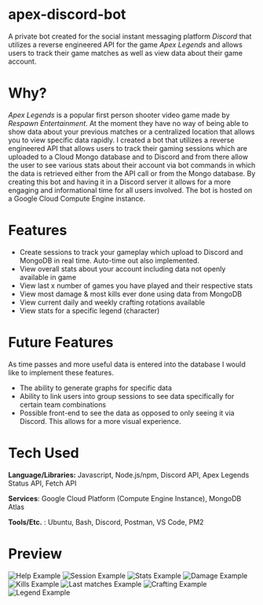 # apex-discord-bot
A private bot created for the social instant messaging platform *Discord* that utilizes a reverse engineered API for the game *Apex Legends* and allows users to track their game matches as well as view data about their game account. 

# Why?
*Apex Legends* is a popular first person shooter video game made by *Respawn Entertainment*. At the moment they have no way of being able to show data about your previous matches or a centralized location that allows you to view specific data rapidly. I created a bot that utilizes a reverse engineered API that allows users to track their gaming sessions which are uploaded to a Cloud Mongo database and to Discord and from there allow the user to see various stats about their account via bot commands in which the data is retrieved either from the API call or from the Mongo database. By creating this bot and having it in a Discord server it allows for a more engaging and informational time for all users involved. The bot is hosted on a Google Cloud Compute Engine instance.

# Features
<ul>
  <li> Create sessions to track your gameplay which upload to Discord and MongoDB in real time. Auto-time out also implemented.
  <li> View overall stats about your account including data not openly available in game
  <li> View last x number of games you have played and their respective stats
  <li> View most damage & most kills ever done using data from MongoDB
  <li> View current daily and weekly crafting rotations available
  <li> View stats for a specific legend (character)
</ul>

# Future Features
As time passes and more useful data is entered into the database I would like to implement these features.
<ul>
  <li> The ability to generate graphs for specific data
  <li> Ability to link users into group sessions to see data specifically for certain team combinations
  <li> Possible front-end to see the data as opposed to only seeing it via Discord. This allows for a more visual experience. 
</ul>

# Tech Used

**Language/Libraries:** Javascript, Node.js/npm, Discord API, Apex Legends Status API, Fetch API

**Services**: Google Cloud Platform (Compute Engine Instance), MongoDB Atlas

**Tools/Etc.** : Ubuntu, Bash, Discord, Postman, VS Code, PM2

# Preview

![Help Example](https://github.com/jcvargas1/apex-discord-bot/blob/main/src/images/%24help_example.PNG)
![Session Example](https://github.com/jcvargas1/apex-discord-bot/blob/main/src/images/session_example.PNG)
![Stats Example](https://github.com/jcvargas1/apex-discord-bot/blob/main/src/images/%24stats_example.PNG)
![Damage Example](https://github.com/jcvargas1/apex-discord-bot/blob/main/src/images/%24damage_example.PNG)
![Kills Example](https://github.com/jcvargas1/apex-discord-bot/blob/main/src/images/%24kills_example.PNG)
![Last matches Example](https://github.com/jcvargas1/apex-discord-bot/blob/main/src/images/%24lastx_example.PNG)
![Crafting Example](https://github.com/jcvargas1/apex-discord-bot/blob/main/src/images/%24craft_example.PNG)
![Legend Example](https://github.com/jcvargas1/apex-discord-bot/blob/main/src/images/%24legend_example.PNG)


